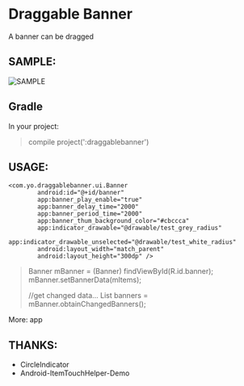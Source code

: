 **Draggable Banner**
====================

A banner can be dragged 

SAMPLE:
-------

![SAMPLE](https://github.com/ng2Kaming/DraggableBanner/blob/master/img/draggable_banner_sample.gif)


Gradle
------
In your project:
> compile project(':draggablebanner')

USAGE:
-------


    <com.yo.draggablebanner.ui.Banner
            android:id="@+id/banner"
            app:banner_play_enable="true"
            app:banner_delay_time="2000"
            app:banner_period_time="2000"
            app:banner_thum_background_color="#cbccca"
            app:indicator_drawable="@drawable/test_grey_radius"
            app:indicator_drawable_unselected="@drawable/test_white_radius"
            android:layout_width="match_parent"
            android:layout_height="300dp" />

  
  

> Banner mBanner = (Banner) findViewById(R.id.banner);
> mBanner.setBannerData(mItems);
> 
> //get changed data...
> List<BannerItem> banners = mBanner.obtainChangedBanners();

More: app

## THANKS: ##

 - CircleIndicator
 - Android-ItemTouchHelper-Demo

